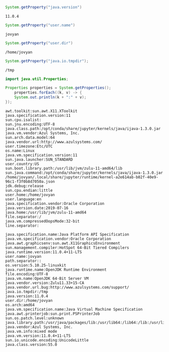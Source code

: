 

```Java
System.getProperty("java.version")
```




    11.0.4




```Java
System.getProperty("user.name")
```




    jovyan




```Java
System.getProperty("user.dir")
```




    /home/jovyan




```Java
System.getProperty("java.io.tmpdir");
```




    /tmp




```Java
import java.util.Properties;

Properties properties = System.getProperties();
    properties.forEach((k, v) -> {
    System.out.println(k + ":" + v);
});
```

    awt.toolkit:sun.awt.X11.XToolkit
    java.specification.version:11
    sun.cpu.isalist:
    sun.jnu.encoding:UTF-8
    java.class.path:/opt/conda/share/jupyter/kernels/java/ijava-1.3.0.jar
    java.vm.vendor:Azul Systems, Inc.
    sun.arch.data.model:64
    java.vendor.url:http://www.azulsystems.com/
    user.timezone:Etc/UTC
    os.name:Linux
    java.vm.specification.version:11
    sun.java.launcher:SUN_STANDARD
    user.country:US
    sun.boot.library.path:/usr/lib/jvm/zulu-11-amd64/lib
    sun.java.command:/opt/conda/share/jupyter/kernels/java/ijava-1.3.0.jar /home/jovyan/.local/share/jupyter/runtime/kernel-a2e614ab-b02f-40e9-96c1-f3f0b8d7050a.json
    jdk.debug:release
    sun.cpu.endian:little
    user.home:/home/jovyan
    user.language:en
    java.specification.vendor:Oracle Corporation
    java.version.date:2019-07-16
    java.home:/usr/lib/jvm/zulu-11-amd64
    file.separator:/
    java.vm.compressedOopsMode:32-bit
    line.separator:
    
    java.specification.name:Java Platform API Specification
    java.vm.specification.vendor:Oracle Corporation
    java.awt.graphicsenv:sun.awt.X11GraphicsEnvironment
    sun.management.compiler:HotSpot 64-Bit Tiered Compilers
    java.runtime.version:11.0.4+11-LTS
    user.name:jovyan
    path.separator::
    os.version:5.10.25-linuxkit
    java.runtime.name:OpenJDK Runtime Environment
    file.encoding:UTF-8
    java.vm.name:OpenJDK 64-Bit Server VM
    java.vendor.version:Zulu11.33+15-CA
    java.vendor.url.bug:http://www.azulsystems.com/support/
    java.io.tmpdir:/tmp
    java.version:11.0.4
    user.dir:/home/jovyan
    os.arch:amd64
    java.vm.specification.name:Java Virtual Machine Specification
    java.awt.printerjob:sun.print.PSPrinterJob
    sun.os.patch.level:unknown
    java.library.path:/usr/java/packages/lib:/usr/lib64:/lib64:/lib:/usr/lib
    java.vendor:Azul Systems, Inc.
    java.vm.info:mixed mode
    java.vm.version:11.0.4+11-LTS
    sun.io.unicode.encoding:UnicodeLittle
    java.class.version:55.0



```Java

```
